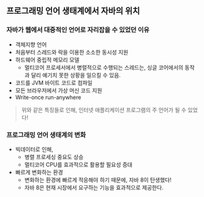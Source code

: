 ## 프로그래밍 언어 생태계에서 자바의 위치
### 자바가 웹에서 대중적인 언어로 자리잡을 수 있었던 이유
- 객체지향 언어
- 처음부터 스레드와 락을 이용한 소소한 동시성 지원
- 하드웨어 중립적 메모리 모델
  - 멀티코어 프로세서에서 병렬적으로 수행되는 스레드는, 싱글 코어에서의 동작과 달리 예기치 못한 상황을 일으킬 수 있음.
- 코드를 JVM 바이트 코드로 컴파일
- 모든 브라우저에서 가상 머신 코드 지원
- Write-once run-anywhere

> 위와 같은 특징들로 인해, 인터넷 애플리케이션 프로그램의 주 언어가 될 수 있었다!


### 프로그래밍 언어 생태계의 변화
- 빅데이터로 인해,
  - 병렬 프로세싱 중요도 상승
  - 멀티코어 CPU를 효과적으로 활용할 필요성 증대
- 빠르게 변화하는 환경
  - 변화하는 환경에 빠르게 적응해야 하기 때문에, 자바 8이 탄생했다!
  - 자바 8은 현재 시장에서 요구하는 기능을 효과적으로 제공한다.

